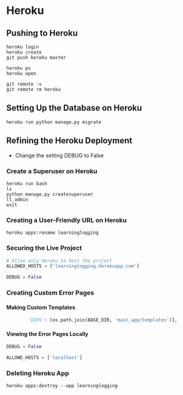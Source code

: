 # Heroku
## Pushing to Heroku
```shell
heroku login
heroku create
git push keroku master
```

```shell
heroku ps
heroku open
```

```shell Helps
git remote -v
git remote rm heroku
```

## Setting Up the Database on Heroku
```shell
heroku run python manage.py migrate
```

## Refining the Heroku Deployment
- Change the setting DEBUG to False

### Create a Superuser on Heroku
```shell
heroku run bash
ls
python manage.py createsuperuser
ll_admin
exit
```

### Creating a User-Friendly URL on Heroku
```shell
heroku apps:rename learninglogging
```

### Securing the Live Project
```py
# Allow only Heroku to host the project
ALLOWED_HOSTS = ['learninglogging.herokuapp.com']

DEBUG = False
```

### Creating Custom Error Pages
#### Making Custom Templates
```py settings.py
        'DIRS': [os.path.join(BASE_DIR, 'main_app/templates')],
```

#### Viewing the Error Pages Locally
```py settings.py
DEBUG = False

ALLOWD_HOSTS = ['localhost']
```

### Deleting Heroku App
```shell
heroku apps:destroy --app learninglogging
```